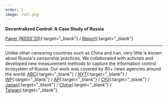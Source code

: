 ```yaml
---
order: 1
image: rubl.png
---
```


**Decentralized Control: A Case Study of Russia**  

[Paper (NDSS'20)](https://censoredplanet.org/assets/russia.pdf){:target="_blank"} /
[Report](https://censoredplanet.org/russia){:target="_blank"}

---

Unlike other censoring countries such as China and Iran, very little is known
about Russia's censorship practices. We collaborated with activists and developed
new measurement methods to capture the information control ecosystem of Russia. Our work was
covered by 80+ news agencies around the world:
[ABC](https://abcnews.go.com/Politics/wireStory/study-russias-web-censoring-tool-sets-pace-imitators-66797101){:target="_blank"}
/
[NYT](https://www.nytimes.com/aponline/2019/11/06/us/politics/ap-us-russia-internet-censorship.html){:target="_blank"}
/
[WP](https://www.washingtonpost.com/business/technology/study-russias-web-censoring-tool-sets-pace-for-imitators/2019/11/06/f10dd964-00ea-11ea-8341-cc3dce52e7de_story.html){:target="_blank"}
/ 
[AP](https://apnews.com/2cee9a8f8b234f5a86987eec835f3c55){:target="_blank"}
/
[CPJ](https://cpj.org/blog/2019/11/russia-internet-censorship-censored-planet.php){:target="_blank"}
/ 
[Japan](https://www.japantimes.co.jp/news/2019/11/07/business/tech/russias-web-censoring-snooping-tool-sets-pace-imitators-study/){:target="_blank"}
/ 
[China](https://www.chinanews.net/news/262993110/study-russias-web-censoring-tool-sets-pace-for-imitators){:target="_blank"}
/ 
[Taiwan](https://www.taiwannews.com.tw/en/news/3811897){:target="_blank"}.
